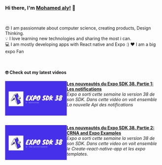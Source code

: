 ### Hi there, I'm [Mohamed aly!](https://mouhamedaly.dev) 👋

<br />

😍 I am passionnate about computer science, creating products, Design Thinking. <br />
💡 I love learning new technologies and sharing the most i can. <br />
💻 I am mostly developing apps with React native and Expo :)
❤️ I am a big expo Fan

<br />

#### 🤓 Check out my latest videos

<!-- YT LIST START -->

[<img src="./assets/video1.png" align="left" width="200" />](https://www.youtube.com/watch?v=Kn14Xu3l-6w&t)
**[Les nouveautés du Expo SDK 38. Partie 1: Les notifications](https://www.youtube.com/watch?v=Kn14Xu3l-6w&t)**
<br /> *Expo a sorti cette semaine la version 38 de son SDK. Dans cette vidéo on voit ensemble La nouvelle Api des notifications*

<img align="center" width="100%" height="0" />

[<img src="./assets/video2.png" align="left" width="200" />](https://www.youtube.com/watch?v=01qrhGKyxkg&t)
**[Les nouveautés du Expo SDK 38. Partie 2: CRNA and Expo Examples](https://www.youtube.com/watch?v=01qrhGKyxkg&t)**
<br /> *Expo a sorti cette semaine la version 38 de son SDK. Dans cette video on voit ensemble le Create-react-native-app et les expo templates.*

<img align="center" width="100%" height="0" />
